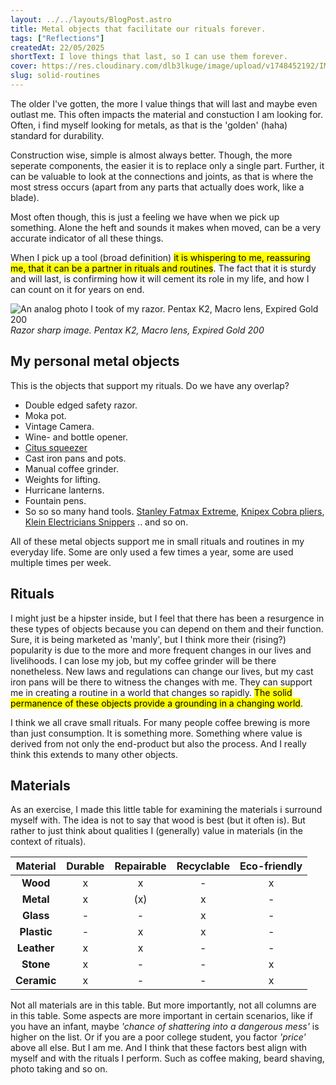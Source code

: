 ```yaml
---
layout: ../../layouts/BlogPost.astro
title: Metal objects that facilitate our rituals forever.
tags: ["Reflections"]
createdAt: 22/05/2025
shortText: I love things that last, so I can use them forever.
cover: https://res.cloudinary.com/dlb3lkuge/image/upload/v1748452192/IMG_20230323_174900_2_a7qliq.jpg
slug: solid-routines
---
```


The older I've gotten, the more I value things that will last and maybe even outlast me. This often impacts the material and constuction I am looking for. Often, i find myself looking for metals, as that is the 'golden' (haha) standard for durability.

Construction wise, simple is almost always better. Though, the more seperate components, the easier it is to replace only a single part. Further, it can be valuable to look at the connections and joints, as that is where the most stress occurs (apart from any parts that actually does work, like a blade). 

Most often though, this is just a feeling we have when we pick up something. Alone the heft and sounds it makes when moved, can be a very accurate indicator of all these things.

When I pick up a tool (broad definition) <mark>it is whispering to me, reassuring me, that it can be a partner in rituals and routines</mark>. The fact that it is sturdy and will last, is confirming how it will cement its role in my life, and how I can count on it for years on end.

![An analog photo I took of my razor. Pentax K2, Macro lens, Expired Gold 200](../../images/blog/SafetyRazor.jpg)
*Razor sharp image. Pentax K2, Macro lens, Expired Gold 200*

## My personal metal objects
This is the objects that support my rituals. Do we have any overlap? 
- Double edged safety razor.
- Moka pot.
- Vintage Camera.
- Wine- and bottle opener.
- [Citus squeezer](https://www.barworld.com/shop/beaumont-mexican-elbow-1792p.html?gQT=1)
- Cast iron pans and pots.
- Manual coffee grinder.
- Weights for lifting.
- Hurricane lanterns.
- Fountain pens.
- So so so many hand tools. [Stanley Fatmax Extreme](https://www.stanleyworks.dk/products/detail/Produkter/H%C3%85NDV%C3%86RKT%C3%98J/Knive+og+knivblade+/Knive+/Foldeknive+med+tilbagetr%C3%A6kkelig+knivblade/STANLEY%C2%AE+FATMAX%C2%AE+Xtreme%E2%84%A2+XL+KNIV+MED+FORSKYDELIGT+BLAD), [Knipex Cobra pliers](https://www.knipex.com/products/pipe-wrenches-and-water-pump-pliers/knipex-cobra-high-tech-water-pump-pliers), [Klein Electricians Snippers](https://www.kleintools.co.uk/catalog/electricians-scissors/free-fall-snips-stainless-steel) .. and so on.

All of these metal objects support me in small rituals and routines in my everyday life. Some are only used a few times a year, some are used multiple times per week.

## Rituals
I might just be a hipster inside, but I feel that there has been a resurgence in these types of objects because you can depend on them and their function. Sure, it is being marketed as 'manly', but I think more their (rising?) popularity is due to the more and more frequent changes in our lives and livelihoods. I can lose my job, but my coffee grinder will be there nonetheless. New laws and regulations can change our lives, but my cast iron pans will be there to witness the changes with me.
They can support me in creating a routine in a world that changes so rapidly. <mark>The solid permanence of these objects provide a grounding in a changing world</mark>.

I think we all crave small rituals. For many people coffee brewing is more than just consumption. It is something more. Something where value is derived from not only the end-product but also the process. And I really think this extends to many other objects.

## Materials
As an exercise, I made this little table for examining the materials i surround myself with. The idea is not to say that wood is best (but it often is). But rather to just think about qualities I (generally) value in materials (in the context of rituals). 

| **Material** | **Durable** | **Repairable** | **Recyclable** | **Eco-friendly** |
|:------------:|:-----------:|:--------------:|:--------------:|:----------------:|
| **Wood**     | x           | x              | -              | x                |
| **Metal**    | x           | (x)            | x              | -                |
| **Glass**    | -           | -              | x              | -                |
| **Plastic**  | -           | x              | x              | -                |
| **Leather**  | x           | x              | -              | -                |
| **Stone**    | x           | -              | -              | x                |
| **Ceramic**  | x           | -              | -              | x                |

Not all materials are in this table. But more importantly, not all columns are in this table. Some aspects are more important in certain scenarios, like if you have an infant, maybe _'chance of shattering into a dangerous mess'_ is higher on the list. Or if you are a poor college student, you factor _'price'_ above all else. But I am me. And I think that these factors best align with myself and with the rituals I perform. Such as coffee making, beard shaving, photo taking and so on.
